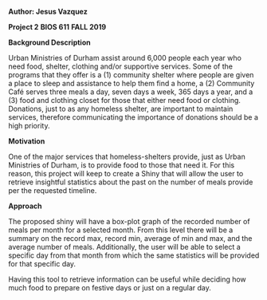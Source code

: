 **Author: Jesus Vazquez**

**Project 2**
**BIOS 611**
**FALL 2019**

**Background Description**

Urban Ministries of Durham assist around 6,000 people each year who need food, shelter, clothing and/or supportive services. Some of the programs that they offer is a (1) community shelter where people are given a place to sleep and assistance to help them find a home, a (2) Community Café serves three meals a day, seven days a week, 365 days a year, and a (3) food and clothing closet for those that either need food or clothing. Donations, just to as any homeless shelter, are important to maintain services, therefore communicating the importance of donations should be a high priority.

**Motivation**

One of the major services that homeless-shelters provide, just as Urban Ministries of Durham, is to provide food to those that need it. For this reason, this project will keep to create a Shiny that will allow the user to retrieve insightful statistics about the past on the number of meals provide per the requested timeline.

**Approach**

The proposed shiny will have a box-plot graph of the recorded number of meals per month for a selected month. From this level there will be a summary on the record max, record min, average of min and max, and the average number of meals. Additionally, the user will be able to select a specific day from that month from which the same statistics will be provided for that specific day. 

Having this tool to retrieve information can be useful while deciding how much food to prepare on festive days or just on a regular day.
